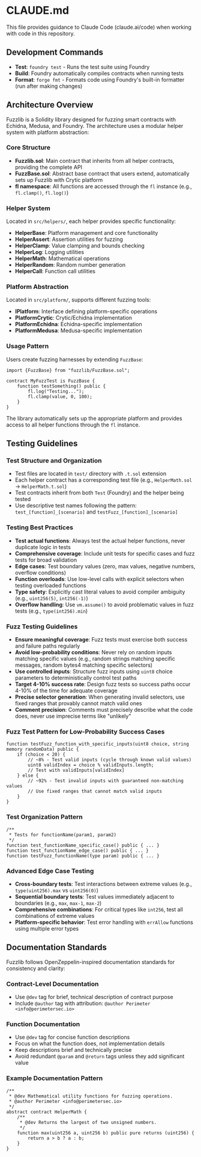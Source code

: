# CLAUDE.md

This file provides guidance to Claude Code (claude.ai/code) when working with code in this repository.

## Development Commands

- **Test**: `foundry test` - Runs the test suite using Foundry
- **Build**: Foundry automatically compiles contracts when running tests
- **Format**: `forge fmt` - Formats code using Foundry's built-in formatter (run after making changes)

## Architecture Overview

Fuzzlib is a Solidity library designed for fuzzing smart contracts with Echidna, Medusa, and Foundry. The architecture uses a modular helper system with platform abstraction:

### Core Structure

- **Fuzzlib.sol**: Main contract that inherits from all helper contracts, providing the complete API
- **FuzzBase.sol**: Abstract base contract that users extend, automatically sets up Fuzzlib with Crytic platform
- **fl namespace**: All functions are accessed through the `fl` instance (e.g., `fl.clamp()`, `fl.log()`)

### Helper System

Located in `src/helpers/`, each helper provides specific functionality:
- **HelperBase**: Platform management and core functionality
- **HelperAssert**: Assertion utilities for fuzzing
- **HelperClamp**: Value clamping and bounds checking
- **HelperLog**: Logging utilities
- **HelperMath**: Mathematical operations
- **HelperRandom**: Random number generation
- **HelperCall**: Function call utilities

### Platform Abstraction

Located in `src/platform/`, supports different fuzzing tools:
- **IPlatform**: Interface defining platform-specific operations
- **PlatformCrytic**: Crytic/Echidna implementation
- **PlatformEchidna**: Echidna-specific implementation  
- **PlatformMedusa**: Medusa-specific implementation

### Usage Pattern

Users create fuzzing harnesses by extending `FuzzBase`:

```solidity
import {FuzzBase} from "fuzzlib/FuzzBase.sol";

contract MyFuzzTest is FuzzBase {
    function testSomething() public {
        fl.log("Testing...");
        fl.clamp(value, 0, 100);
    }
}
```

The library automatically sets up the appropriate platform and provides access to all helper functions through the `fl` instance.

## Testing Guidelines

### Test Structure and Organization
- Test files are located in `test/` directory with `.t.sol` extension
- Each helper contract has a corresponding test file (e.g., `HelperMath.sol` → `HelperMath.t.sol`)
- Test contracts inherit from both `Test` (Foundry) and the helper being tested
- Use descriptive test names following the pattern: `test_[function]_[scenario]` and `testFuzz_[function]_[scenario]`

### Testing Best Practices
- **Test actual functions**: Always test the actual helper functions, never duplicate logic in tests
- **Comprehensive coverage**: Include unit tests for specific cases and fuzz tests for broad validation
- **Edge cases**: Test boundary values (zero, max values, negative numbers, overflow conditions)
- **Function overloads**: Use low-level calls with explicit selectors when testing overloaded functions
- **Type safety**: Explicitly cast literal values to avoid compiler ambiguity (e.g., `uint256(5)`, `int256(-1)`)
- **Overflow handling**: Use `vm.assume()` to avoid problematic values in fuzz tests (e.g., `type(int256).min`)

### Fuzz Testing Guidelines
- **Ensure meaningful coverage**: Fuzz tests must exercise both success and failure paths regularly
- **Avoid low-probability conditions**: Never rely on random inputs matching specific values (e.g., random strings matching specific messages, random bytes4 matching specific selectors)
- **Use controlled inputs**: Structure fuzz inputs using `uint8` choice parameters to deterministically control test paths
- **Target 4-10% success rate**: Design fuzz tests so success paths occur 4-10% of the time for adequate coverage
- **Precise selector generation**: When generating invalid selectors, use fixed ranges that provably cannot match valid ones
- **Comment precision**: Comments must precisely describe what the code does, never use imprecise terms like "unlikely"

### Fuzz Test Pattern for Low-Probability Success Cases
```solidity
function testFuzz_function_with_specific_inputs(uint8 choice, string memory randomData) public {
    if (choice < 20) {
        // ~8% - Test valid inputs (cycle through known valid values)
        uint8 validIndex = choice % validInputs.length;
        // Test with validInputs[validIndex]
    } else {
        // ~92% - Test invalid inputs with guaranteed non-matching values
        // Use fixed ranges that cannot match valid inputs
    }
}
```

### Test Organization Pattern
```solidity
/**
 * Tests for functionName(param1, param2)
 */
function test_functionName_specific_case() public { ... }
function test_functionName_edge_case() public { ... }
function testFuzz_functionName(type param) public { ... }
```

### Advanced Edge Case Testing
- **Cross-boundary tests**: Test interactions between extreme values (e.g., `type(uint256).max` vs `uint256(0)`)
- **Sequential boundary tests**: Test values immediately adjacent to boundaries (e.g., `max`, `max-1`, `max-2`)
- **Comprehensive combinations**: For critical types like `int256`, test all combinations of extreme values
- **Platform-specific behavior**: Test error handling with `errAllow` functions using multiple error types

## Documentation Standards

Fuzzlib follows OpenZeppelin-inspired documentation standards for consistency and clarity:

### Contract-Level Documentation
- Use `@dev` tag for brief, technical description of contract purpose
- Include `@author` tag with attribution: `@author Perimeter <info@perimetersec.io>`

### Function Documentation
- Use `@dev` tag for concise function descriptions
- Focus on what the function does, not implementation details
- Keep descriptions brief and technically precise
- Avoid redundant `@param` and `@return` tags unless they add significant value

### Example Documentation Pattern
```solidity
/**
 * @dev Mathematical utility functions for fuzzing operations.
 * @author Perimeter <info@perimetersec.io>
 */
abstract contract HelperMath {
    /**
     * @dev Returns the largest of two unsigned numbers.
     */
    function max(uint256 a, uint256 b) public pure returns (uint256) {
        return a > b ? a : b;
    }
}
```